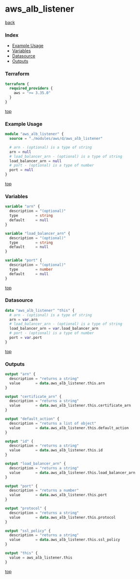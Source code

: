 # aws_alb_listener

[back](../aws.md)

### Index

- [Example Usage](#example-usage)
- [Variables](#variables)
- [Datasource](#datasource)
- [Outputs](#outputs)

### Terraform

```terraform
terraform {
  required_providers {
    aws = ">= 3.35.0"
  }
}
```

[top](#index)

### Example Usage

```terraform
module "aws_alb_listener" {
  source = "./modules/aws/d/aws_alb_listener"

  # arn - (optional) is a type of string
  arn = null
  # load_balancer_arn - (optional) is a type of string
  load_balancer_arn = null
  # port - (optional) is a type of number
  port = null
}
```

[top](#index)

### Variables

```terraform
variable "arn" {
  description = "(optional)"
  type        = string
  default     = null
}

variable "load_balancer_arn" {
  description = "(optional)"
  type        = string
  default     = null
}

variable "port" {
  description = "(optional)"
  type        = number
  default     = null
}
```

[top](#index)

### Datasource

```terraform
data "aws_alb_listener" "this" {
  # arn - (optional) is a type of string
  arn = var.arn
  # load_balancer_arn - (optional) is a type of string
  load_balancer_arn = var.load_balancer_arn
  # port - (optional) is a type of number
  port = var.port
}
```

[top](#index)

### Outputs

```terraform
output "arn" {
  description = "returns a string"
  value       = data.aws_alb_listener.this.arn
}

output "certificate_arn" {
  description = "returns a string"
  value       = data.aws_alb_listener.this.certificate_arn
}

output "default_action" {
  description = "returns a list of object"
  value       = data.aws_alb_listener.this.default_action
}

output "id" {
  description = "returns a string"
  value       = data.aws_alb_listener.this.id
}

output "load_balancer_arn" {
  description = "returns a string"
  value       = data.aws_alb_listener.this.load_balancer_arn
}

output "port" {
  description = "returns a number"
  value       = data.aws_alb_listener.this.port
}

output "protocol" {
  description = "returns a string"
  value       = data.aws_alb_listener.this.protocol
}

output "ssl_policy" {
  description = "returns a string"
  value       = data.aws_alb_listener.this.ssl_policy
}

output "this" {
  value = aws_alb_listener.this
}
```

[top](#index)